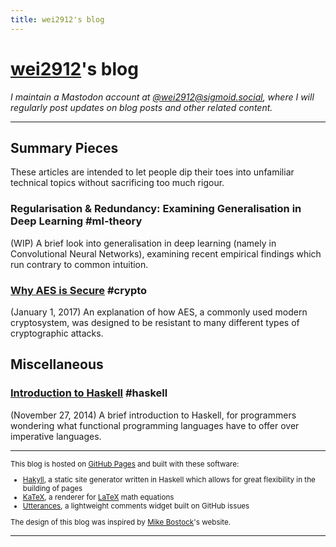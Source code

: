 ```yaml
---
title: wei2912's blog
---
```


# [wei2912](https://github.com/wei2912)'s blog

_I maintain a Mastodon account at <a rel="me" href="https://sigmoid.social/@wei2912">@wei2912@sigmoid.social</a>, where I will regularly post updates on blog posts and other related content._

---

## Summary Pieces

These articles are intended to let people dip their toes into unfamiliar technical topics without sacrificing too much rigour.

### Regularisation & Redundancy: Examining Generalisation in Deep Learning #ml-theory

(WIP) A brief look into generalisation in deep learning (namely in Convolutional Neural Networks), examining recent empirical findings which run contrary to common intuition.

### [Why AES is Secure](/posts/crypto/why-aes-is-secure.html) #crypto

(January 1, 2017) An explanation of how AES, a commonly used modern cryptosystem, was designed to be resistant to many different types of cryptographic attacks.

## Miscellaneous

### [Introduction to Haskell](/posts/haskell/intro-to-haskell.html) #haskell

(November 27, 2014) A brief introduction to Haskell, for programmers wondering what functional programming languages have to offer over imperative languages.

---

<small>

This blog is hosted on [GitHub Pages](https://pages.github.com/) and built with these software:

- [Hakyll](https://jaspervdj.be/hakyll), a static site generator written in Haskell which allows for great flexibility in the building of pages
- [KaTeX](https://katex.org), a renderer for [LaTeX](https://www.latex-project.org/) math equations
- [Utterances](https://utteranc.es/), a lightweight comments widget built on GitHub issues

The design of this blog was inspired by [Mike Bostock](https://bost.ocks.org/mike)'s website.

</small>

---
